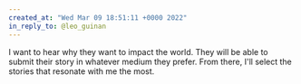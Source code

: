 ```yaml
---
created_at: "Wed Mar 09 18:51:11 +0000 2022"
in_reply_to: @leo_guinan
---
```


I want to hear why they want to impact the world. They will be able to submit their story in whatever medium they prefer.  From there, I'll select the stories that resonate with me the most.